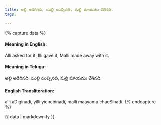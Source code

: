 ```yaml
---
title: అల్లి అడిగినది, యిల్లి యిచ్చినది, మల్లి మాయము చేశినది.
tags:

---
```


{% capture data %}
#### Meaning in English:
Alli asked for it, Illi gave it, Malli made away with it.

#### Meaning in Telugu:
అల్లి అడిగినది, యిల్లి యిచ్చినది, మల్లి మాయము చేశినది.

#### English Transliteration:
alli aDiginadi, yilli yichchinadi, malli maayamu chaeSinadi.
{% endcapture %}

{{ data | markdownify }}

